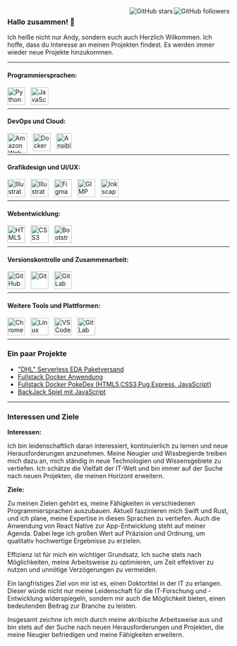 

<!-- GitHub Badges -->
<img align="right" src="https://img.shields.io/github/followers/AndySchw?style=social" alt="GitHub followers">
<img align="right" src="https://img.shields.io/github/stars/AndySchw?style=social" alt="GitHub stars">

### Hallo zusammen! 👋

Ich heiße nicht nur Andy, sondern euch auch Herzlich Wilkommen. Ich hoffe, dass du Interesse an meinen Projekten findest. Es werden immer wieder neue Projekte hinzukommen.
</br>


---
#### Programmiersprachen:
<img align="left" alt="Python" height="40px" style="padding-right:10px;" src="https://cdn.jsdelivr.net/gh/devicons/devicon/icons/python/python-original.svg"/>
<img align="left" alt="JavaScript" height="40px" style="padding-right:10px;" src="https://cdn.jsdelivr.net/gh/devicons/devicon/icons/javascript/javascript-original.svg"/>
</br>

</br>

---
#### DevOps und Cloud:
<img align="left" alt="Amazon Web Services" height="45px" style="padding-right:10px;" src="https://cdn.jsdelivr.net/gh/devicons/devicon/icons/amazonwebservices/amazonwebservices-original-wordmark.svg"/>
<img align="left" alt="Docker" height="40px" style="padding-right:10px;" src="https://cdn.jsdelivr.net/gh/devicons/devicon/icons/docker/docker-original.svg"/>
<img align="left" alt="Ansible" height="35px" style="padding-right:10px;" src="https://cdn.jsdelivr.net/gh/devicons/devicon/icons/ansible/ansible-plain.svg"/>
</br>

</br>

---
#### Grafikdesign und UI/UX:
<img align="left" alt="Illustrator" width="40px" style="padding-right:10px;" src="https://cdn.jsdelivr.net/gh/devicons/devicon/icons/illustrator/illustrator-plain.svg"/>
<img align="left" alt="Illustrator" width="40px" style="padding-right:10px;" src="https://cdn.jsdelivr.net/gh/devicons/devicon/icons/photoshop/photoshop-line.svg"/>
<img align="left" alt="Figma" width="40px" style="padding-right:10px;" src="https://cdn.jsdelivr.net/gh/devicons/devicon/icons/figma/figma-original.svg"/>
<img align="left" alt="GIMP" width="40px" style="padding-right:10px;" src="https://cdn.jsdelivr.net/gh/devicons/devicon/icons/gimp/gimp-original.svg"/>
<img align="left" alt="Inkscape" width="40px" style="padding-right:10px;" src="https://cdn.jsdelivr.net/gh/devicons/devicon/icons/inkscape/inkscape-original.svg"/>
</br>

</br>

---
#### Webentwicklung:
<img align="left" alt="HTML5" width="40px" style="padding-right:10px;" src="https://cdn.jsdelivr.net/gh/devicons/devicon/icons/html5/html5-original.svg"/>
<img align="left" alt="CSS3" width="40px" style="padding-right:10px;" src="https://cdn.jsdelivr.net/gh/devicons/devicon/icons/css3/css3-original.svg"/>
<img align="left" alt="Bootstrap" width="40px" style="padding-right:10px;" src="https://cdn.jsdelivr.net/gh/devicons/devicon/icons/bootstrap/bootstrap-original-wordmark.svg"/>
</br>

</br>

---
#### Versionskontrolle und Zusammenarbeit:
<img align="left" alt="GitHub" width="40px" style="padding-right:10px;" src="https://cdn.jsdelivr.net/gh/devicons/devicon/icons/github/github-original.svg"/>
<img align="left" alt="Git" width="40px" style="padding-right:10px;" src="https://cdn.jsdelivr.net/gh/devicons/devicon/icons/git/git-original-wordmark.svg"/>
<img align="left" alt="GitLab" width="40px" style="padding-right:10px;" src="https://cdn.jsdelivr.net/gh/devicons/devicon/icons/gitlab/gitlab-original.svg"/>

</br>

</br>

---
#### Weitere Tools und Plattformen:
<img align="left" alt="Chrome" width="40px" style="padding-right:10px;" src="https://cdn.jsdelivr.net/gh/devicons/devicon/icons/chrome/chrome-original.svg"/>
<img align="left" alt="Linux" width="40px" style="padding-right:10px;" src="https://cdn.jsdelivr.net/gh/devicons/devicon/icons/linux/linux-original.svg"/>
<img align="left" alt="VS Code" width="40px" style="padding-right:10px;" src="https://cdn.jsdelivr.net/gh/devicons/devicon/icons/vscode/vscode-original.svg"/>
<img align="left" alt="GitLab" width="40px" style="padding-right:10px;" src="https://cdn.jsdelivr.net/gh/devicons/devicon/icons/raspberrypi
/raspberrypi-original.svg"/>
</br>

</br>

---
### Ein paar Projekte
- ["DHL" Serverless EDA Paketversand](https://github.com/AndySchw/DHL-Projekt)
- [Fullstack Docker Anwendung](https://github.com/AndySchw/FullStackDocker)
- [Fullstack Docker PokeDex (HTML5,CSS3,Pug,Express, JavaScript)](https://github.com/AndySchw/PokeDexNEU)
- [BackJack Spiel mit JavaScript](https://github.com/AndySchw/BlackJack)

---

### Interessen und Ziele

**Interessen:**

Ich bin leidenschaftlich daran interessiert, kontinuierlich zu lernen und neue Herausforderungen anzunehmen. Meine Neugier und Wissbegierde treiben mich dazu an, mich ständig in neue Technologien und Wissensgebiete zu vertiefen. Ich schätze die Vielfalt der IT-Welt und bin immer auf der Suche nach neuen Projekten, die meinen Horizont erweitern.

**Ziele:**

Zu meinen Zielen gehört es, meine Fähigkeiten in verschiedenen Programmiersprachen auszubauen. Aktuell faszinieren mich Swift und Rust, und ich plane, meine Expertise in diesen Sprachen zu vertiefen. Auch die Anwendung von React Native zur App-Entwicklung steht auf meiner Agenda. Dabei lege ich großen Wert auf Präzision und Ordnung, um qualitativ hochwertige Ergebnisse zu erzielen.

Effizienz ist für mich ein wichtiger Grundsatz. Ich suche stets nach Möglichkeiten, meine Arbeitsweise zu optimieren, um Zeit effektiver zu nutzen und unnötige Verzögerungen zu vermeiden.

Ein langfristiges Ziel von mir ist es, einen Doktortitel in der IT zu erlangen. Dieser würde nicht nur meine Leidenschaft für die IT-Forschung und -Entwicklung widerspiegeln, sondern mir auch die Möglichkeit bieten, einen bedeutenden Beitrag zur Branche zu leisten.

Insgesamt zeichne ich mich durch meine akribische Arbeitsweise aus und bin stets auf der Suche nach neuen Herausforderungen und Projekten, die meine Neugier befriedigen und meine Fähigkeiten erweitern.
